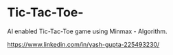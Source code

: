 # Tic-Tac-Toe-
AI enabled Tic-Tac-Toe game using Minmax - Algorithm.

https://www.linkedin.com/in/yash-gupta-225493230/
